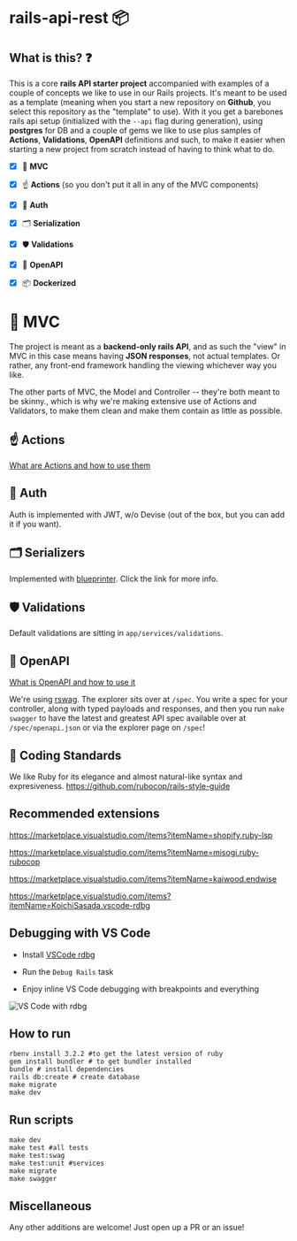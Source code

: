 # rails-api-rest 📦

## What is this? ❓

This is a core **rails API starter project** accompanied with examples of a couple of concepts we like to use in our Rails projects. It's meant to be used as a template (meaning when you start a new repository on **Github**, you select this repository as the "template" to use). With it you get a barebones rails api setup (initialized with the `--api` flag during generation), using **postgres** for DB and a couple of gems we like to use plus samples of **Actions**, **Validations**, **OpenAPI** definitions and such, to make it easier when starting a new project from scratch instead of having to think what to do.

*   [x] 📐 **MVC**
*   [x] ☝️ **Actions** (so you don't put it all in any of the MVC components)
*   [x] 🔐 **Auth**
*   [x] 🗂️ **Serialization**
*   [x] 🛡️ **Validations**
*   [x] 📝 **OpenAPI**
*   [x] 📦 **Dockerized**



# 📐 MVC

The project is meant as a **backend-only rails API**, and as such the "view" in MVC in this case means having **JSON responses**, not actual templates. Or rather, any front-end framework handling the viewing whichever way you like.

The other parts of MVC, the Model and Controller -- they're both meant to be skinny., which is why we're making extensive use of Actions and Validators, to make them clean and make them contain as little as possible.

## ☝️ Actions

[What are Actions and how to use them](/app/interactors/actions/README.md)

## 🔐 Auth

Auth is implemented with JWT, w/o Devise (out of the box, but you can add it if you want).

## 🗂️ Serializers

Implemented with [blueprinter](https://github.com/procore-oss/blueprinter). Click the link for more info.

## 🛡️ Validations

Default validations are sitting in `app/services/validations`.

## 📝 OpenAPI

[What is OpenAPI and how to use it](/openapi/README.md)

We're using [rswag](https://github.com/rswag/rswag). The explorer sits over at `/spec`. You write a spec for your controller, along with typed payloads and responses, and then you run `make swagger` to have the latest and greatest API spec available over at `/spec/openapi.json` or via the explorer page on `/spec`!

## 👔 Coding Standards

We like Ruby for its elegance and almost natural-like syntax and expresiveness.
<https://github.com/rubocop/rails-style-guide>

## Recommended extensions

<https://marketplace.visualstudio.com/items?itemName=shopify.ruby-lsp>

<https://marketplace.visualstudio.com/items?itemName=misogi.ruby-rubocop>

<https://marketplace.visualstudio.com/items?itemName=kaiwood.endwise>

<https://marketplace.visualstudio.com/items?itemName=KoichiSasada.vscode-rdbg>

## Debugging with VS Code

*   Install [VSCode rdbg](https://marketplace.visualstudio.com/items?itemName=KoichiSasada.vscode-rdbg)

*   Run the `Debug Rails` task

*   Enjoy inline VS Code debugging with breakpoints and everything

![VS Code with rdbg](https://kodiusebucket.s3.amazonaws.com/vscode-rdbg.png)

## How to run

    rbenv install 3.2.2 #to get the latest version of ruby
    gem install bundler # to get bundler installed
    bundle # install dependencies
    rails db:create # create database
    make migrate
    make dev

## Run scripts

    make dev
    make test #all tests
    make test:swag
    make test:unit #services
    make migrate
    make swagger

## Miscellaneous

Any other additions are welcome! Just open up a PR or an issue!
